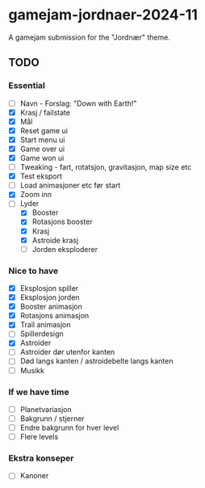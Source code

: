 # gamejam-jordnaer-2024-11
A gamejam submission for the "Jordnær" theme. 

## TODO

### Essential
- [ ] Navn - Forslag: "Down with Earth!"
- [x] Krasj / failstate
- [x] Mål
- [x] Reset game ui
- [x] Start menu ui
- [x] Game over ui
- [x] Game won ui
- [ ] Tweaking - fart, rotatsjon, gravitasjon, map size etc
- [x] Test eksport
- [ ] Load animasjoner etc før start
- [x] Zoom inn
- [ ] Lyder
  - [x] Booster
  - [x] Rotasjons booster
  - [x] Krasj
  - [x] Astroide krasj
  - [ ] Jorden eksploderer

### Nice to have
- [x] Eksplosjon spiller
- [x] Eksplosjon jorden
- [x] Booster animasjon
- [x] Rotasjons animasjon
- [x] Trail animasjon
- [ ] Spillerdesign
- [x] Astroider
- [ ] Astroider dør utenfor kanten
- [ ] Død langs kanten / astroidebelte langs kanten
- [ ] Musikk

### If we have time
- [ ] Planetvariasjon
- [ ] Bakgrunn / stjerner
- [ ] Endre bakgrunn for hver level
- [ ] Flere levels

### Ekstra konseper
- [ ] Kanoner
